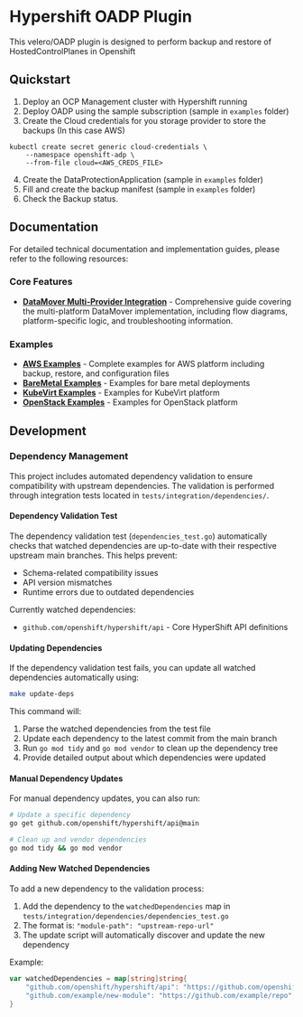 # Hypershift OADP Plugin

This velero/OADP plugin is designed to perform backup and restore of HostedControlPlanes in Openshift

## Quickstart

1. Deploy an OCP Management cluster with Hypershift running
2. Deploy OADP using the sample subscription (sample in `examples` folder)
3. Create the Cloud credentials for you storage provider to store the backups (In this case AWS)
```
kubectl create secret generic cloud-credentials \
    --namespace openshift-adp \
    --from-file cloud=<AWS_CREDS_FILE>
```
4. Create the DataProtectionApplication (sample in `examples` folder)
5. Fill and create the backup manifest (sample in `examples` folder)
6. Check the Backup status.

## Documentation

For detailed technical documentation and implementation guides, please refer to the following resources:

### Core Features
- **[DataMover Multi-Provider Integration](./docs/references/DataMover/DataMover-implementation.md)** - Comprehensive guide covering the multi-platform DataMover implementation, including flow diagrams, platform-specific logic, and troubleshooting information.

### Examples
- **[AWS Examples](./examples/AWS/)** - Complete examples for AWS platform including backup, restore, and configuration files
- **[BareMetal Examples](./examples/BareMetal/)** - Examples for bare metal deployments
- **[KubeVirt Examples](./examples/kubevirt/)** - Examples for KubeVirt platform
- **[OpenStack Examples](./examples/Openstack/)** - Examples for OpenStack platform

## Development

### Dependency Management

This project includes automated dependency validation to ensure compatibility with upstream dependencies. The validation is performed through integration tests located in `tests/integration/dependencies/`.

#### Dependency Validation Test

The dependency validation test (`dependencies_test.go`) automatically checks that watched dependencies are up-to-date with their respective upstream main branches. This helps prevent:
- Schema-related compatibility issues
- API version mismatches
- Runtime errors due to outdated dependencies

Currently watched dependencies:
- `github.com/openshift/hypershift/api` - Core HyperShift API definitions

#### Updating Dependencies

If the dependency validation test fails, you can update all watched dependencies automatically using:

```bash
make update-deps
```

This command will:
1. Parse the watched dependencies from the test file
2. Update each dependency to the latest commit from the main branch
3. Run `go mod tidy` and `go mod vendor` to clean up the dependency tree
4. Provide detailed output about which dependencies were updated

#### Manual Dependency Updates

For manual dependency updates, you can also run:

```bash
# Update a specific dependency
go get github.com/openshift/hypershift/api@main

# Clean up and vendor dependencies
go mod tidy && go mod vendor
```

#### Adding New Watched Dependencies

To add a new dependency to the validation process:

1. Add the dependency to the `watchedDependencies` map in `tests/integration/dependencies/dependencies_test.go`
2. The format is: `"module-path": "upstream-repo-url"`
3. The update script will automatically discover and update the new dependency

Example:
```go
var watchedDependencies = map[string]string{
    "github.com/openshift/hypershift/api": "https://github.com/openshift/hypershift",
    "github.com/example/new-module": "https://github.com/example/repo",
}
```